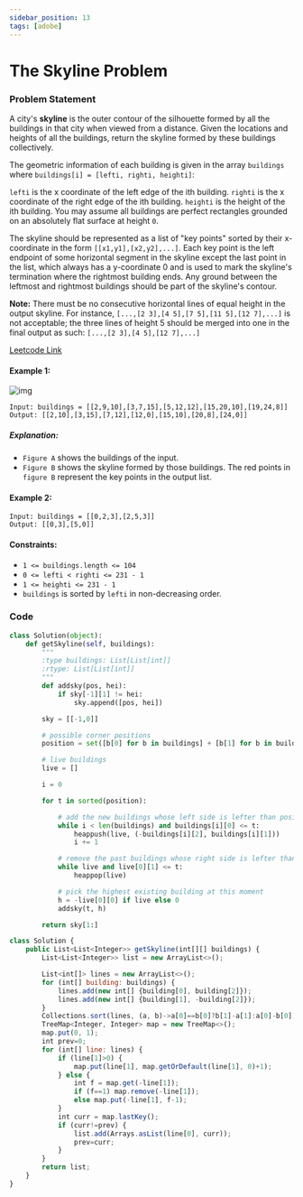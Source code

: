 ```yaml
---
sidebar_position: 13
tags: [adobe]
---
```


# The Skyline Problem

### Problem Statement

A city's **skyline** is the outer contour of the silhouette formed by all the buildings in that city when viewed from a distance. Given the locations and heights of all the buildings, return the skyline formed by these buildings collectively.

The geometric information of each building is given in the array `buildings` where `buildings[i] = [lefti, righti, heighti]`:

`lefti` is the x coordinate of the left edge of the ith building.
`righti` is the x coordinate of the right edge of the ith building.
`heighti` is the height of the ith building.
You may assume all buildings are perfect rectangles grounded on an absolutely flat surface at height `0`.

The skyline should be represented as a list of "key points" sorted by their x-coordinate in the form `[[x1,y1],[x2,y2],...]`. Each key point is the left endpoint of some horizontal segment in the skyline except the last point in the list, which always has a y-coordinate 0 and is used to mark the skyline's termination where the rightmost building ends. Any ground between the leftmost and rightmost buildings should be part of the skyline's contour.

**Note:** There must be no consecutive horizontal lines of equal height in the output skyline. For instance, `[...,[2 3],[4 5],[7 5],[11 5],[12 7],...]` is not acceptable; the three lines of height 5 should be merged into one in the final output as such: `[...,[2 3],[4 5],[12 7],...]`

[Leetcode Link](https://leetcode.com/problems/the-skyline-problem/)

#### Example 1:

![img](https://assets.leetcode.com/uploads/2020/12/01/merged.jpg)

```
Input: buildings = [[2,9,10],[3,7,15],[5,12,12],[15,20,10],[19,24,8]]
Output: [[2,10],[3,15],[7,12],[12,0],[15,10],[20,8],[24,0]]
```

##### Explanation:

- `Figure A` shows the buildings of the input.
- `Figure B` shows the skyline formed by those buildings. The red points in `figure B` represent the key points in the output list.

#### Example 2:

```
Input: buildings = [[0,2,3],[2,5,3]]
Output: [[0,3],[5,0]]
```

#### Constraints:

- `1 <= buildings.length <= 104`
- `0 <= lefti < righti <= 231 - 1`
- `1 <= heighti <= 231 - 1`
- `buildings` is sorted by `lefti` in non-decreasing order.

### Code

```python title="Python Code"
class Solution(object):
    def getSkyline(self, buildings):
        """
        :type buildings: List[List[int]]
        :rtype: List[List[int]]
        """
        def addsky(pos, hei):
            if sky[-1][1] != hei:
                sky.append([pos, hei])

        sky = [[-1,0]]

        # possible corner positions
        position = set([b[0] for b in buildings] + [b[1] for b in buildings])

        # live buildings
        live = []

        i = 0

        for t in sorted(position):

            # add the new buildings whose left side is lefter than position t
            while i < len(buildings) and buildings[i][0] <= t:
                heappush(live, (-buildings[i][2], buildings[i][1]))
                i += 1

            # remove the past buildings whose right side is lefter than position t
            while live and live[0][1] <= t:
                heappop(live)

            # pick the highest existing building at this moment
            h = -live[0][0] if live else 0
            addsky(t, h)

        return sky[1:]
```

```jsx title="Java Code"
class Solution {
    public List<List<Integer>> getSkyline(int[][] buildings) {
        List<List<Integer>> list = new ArrayList<>();

        List<int[]> lines = new ArrayList<>();
        for (int[] building: buildings) {
            lines.add(new int[] {building[0], building[2]});
            lines.add(new int[] {building[1], -building[2]});
        }
        Collections.sort(lines, (a, b)->a[0]==b[0]?b[1]-a[1]:a[0]-b[0]);
        TreeMap<Integer, Integer> map = new TreeMap<>();
        map.put(0, 1);
        int prev=0;
        for (int[] line: lines) {
            if (line[1]>0) {
                map.put(line[1], map.getOrDefault(line[1], 0)+1);
            } else {
                int f = map.get(-line[1]);
                if (f==1) map.remove(-line[1]);
                else map.put(-line[1], f-1);
            }
            int curr = map.lastKey();
            if (curr!=prev) {
                list.add(Arrays.asList(line[0], curr));
                prev=curr;
            }
        }
        return list;
    }
}
```

